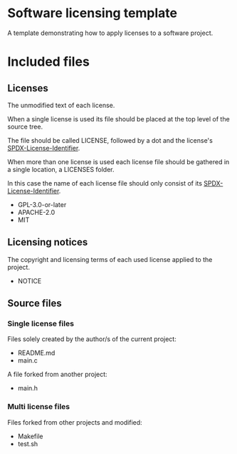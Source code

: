 <!--
SPDX-License-Identifier: GPL-3.0-or-later

Copyright (C) <YEAR/S> <AUTHOR>

See NOTICE file for full copyright and license details.
-->

# Software licensing template

A template demonstrating how to apply licenses to a software project.

# Included files

## Licenses

The unmodified text of each license.

When a single license is used its file should be placed at the top level of the source tree.

The file should be called LICENSE, followed by a dot and the license's [SPDX-License-Identifier](https://spdx.dev/learn/handling-license-info/).

When more than one license is used each license file should be gathered in a single location, a LICENSES folder.

In this case the name of each license file should only consist of its [SPDX-License-Identifier](https://spdx.dev/learn/handling-license-info/).

- GPL-3.0-or-later
- APACHE-2.0
- MIT

## Licensing notices

The copyright and licensing terms of each used license applied to the project.

- NOTICE

## Source files

### Single license files

Files solely created by the author/s of the current project:

- README.md
- main.c

A file forked from another project:

- main.h

### Multi license files

Files forked from other projects and modified:

- Makefile
- test.sh

